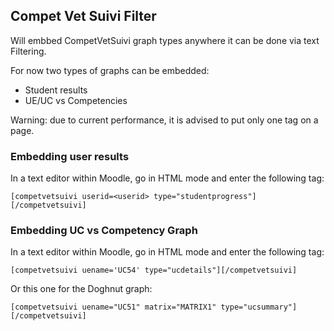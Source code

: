 ## Compet Vet Suivi Filter

Will embbed CompetVetSuivi graph types anywhere it can be done via text Filtering.

For now two types of graphs can be embedded:
* Student results
* UE/UC vs Competencies

Warning: due to current performance, it is advised to put only one tag on a page.

### Embedding user results

In a text editor within Moodle, go in HTML mode and enter the following tag:

````
[competvetsuivi userid=<userid> type="studentprogress"][/competvetsuivi]
````


### Embedding UC vs Competency Graph

In a text editor within Moodle, go in HTML mode and enter the following tag:

````
[competvetsuivi uename='UC54' type="ucdetails"][/competvetsuivi]
````

Or this one for the Doghnut graph:

````
[competvetsuivi uename="UC51" matrix="MATRIX1" type="ucsummary"][/competvetsuivi]
````